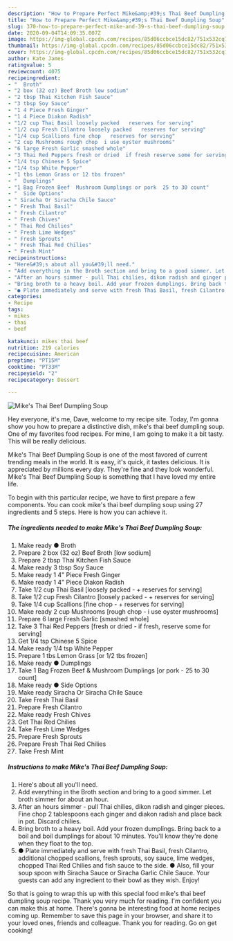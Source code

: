 ```yaml
---
description: "How to Prepare Perfect Mike&amp;#39;s Thai Beef Dumpling Soup"
title: "How to Prepare Perfect Mike&amp;#39;s Thai Beef Dumpling Soup"
slug: 370-how-to-prepare-perfect-mike-and-39-s-thai-beef-dumpling-soup
date: 2020-09-04T14:09:35.007Z
image: https://img-global.cpcdn.com/recipes/85d06ccbce15dc82/751x532cq70/mikes-thai-beef-dumpling-soup-recipe-main-photo.jpg
thumbnail: https://img-global.cpcdn.com/recipes/85d06ccbce15dc82/751x532cq70/mikes-thai-beef-dumpling-soup-recipe-main-photo.jpg
cover: https://img-global.cpcdn.com/recipes/85d06ccbce15dc82/751x532cq70/mikes-thai-beef-dumpling-soup-recipe-main-photo.jpg
author: Kate James
ratingvalue: 5
reviewcount: 4075
recipeingredient:
- "  Broth"
- "2 box (32 oz) Beef Broth low sodium"
- "2 tbsp Thai Kitchen Fish Sauce"
- "3 tbsp Soy Sauce"
- "1 4 Piece Fresh Ginger"
- "1 4 Piece Diakon Radish"
- "1/2 cup Thai Basil loosely packed   reserves for serving"
- "1/2 cup Fresh Cilantro loosely packed   reserves for serving"
- "1/4 cup Scallions fine chop   reserves for serving"
- "2 cup Mushrooms rough chop  i use oyster mushrooms"
- "6 large Fresh Garlic smashed whole"
- "3 Thai Red Peppers fresh or dried  if fresh reserve some for serving"
- "1/4 tsp Chinese 5 Spice"
- "1/4 tsp White Pepper"
- "1 tbs Lemon Grass or 12 tbs frozen"
- "  Dumplings"
- "1 Bag Frozen Beef  Mushroom Dumplings or pork  25 to 30 count"
- "  Side Options"
- " Siracha Or Siracha Chile Sauce"
- " Fresh Thai Basil"
- " Fresh Cilantro"
- " Fresh Chives"
- " Thai Red Chilies"
- " Fresh Lime Wedges"
- " Fresh Sprouts"
- " Fresh Thai Red Chilies"
- " Fresh Mint"
recipeinstructions:
- "Here&#39;s about all you&#39;ll need."
- "Add everything in the Broth section and bring to a good simmer. Let broth simmer for about an hour."
- "After an hours simmer - pull Thai chilies, dikon radish and ginger pieces. Fine chop 2 tablespoons each ginger and diakon radish and place back in pot. Discard chilies."
- "Bring broth to a heavy boil. Add your frozen dumplings. Bring back to a boil and boil dumplings for about 10 minutes. You&#39;ll know they&#39;re done when they float to the top."
- "● Plate immediately and serve with fresh Thai Basil, fresh Cilantro, additional chopped scallions, fresh sprouts, soy sauce, lime wedges, chopped Thai Red Chilies and fish sauce to the side.                                                                                                  ● Also, fill your soup spoon with Siracha Sauce or Siracha Garlic Chile Sauce. Your guests can add any ingredient to their bowl as they wish. Enjoy!"
categories:
- Recipe
tags:
- mikes
- thai
- beef

katakunci: mikes thai beef 
nutrition: 219 calories
recipecuisine: American
preptime: "PT15M"
cooktime: "PT33M"
recipeyield: "2"
recipecategory: Dessert

---
```



![Mike&#39;s Thai Beef Dumpling Soup](https://img-global.cpcdn.com/recipes/85d06ccbce15dc82/751x532cq70/mikes-thai-beef-dumpling-soup-recipe-main-photo.jpg)

Hey everyone, it's me, Dave, welcome to my recipe site. Today, I'm gonna show you how to prepare a distinctive dish, mike&#39;s thai beef dumpling soup. One of my favorites food recipes. For mine, I am going to make it a bit tasty. This will be really delicious.



Mike&#39;s Thai Beef Dumpling Soup is one of the most favored of current trending meals in the world. It is easy, it's quick, it tastes delicious. It is appreciated by millions every day. They're fine and they look wonderful. Mike&#39;s Thai Beef Dumpling Soup is something that I have loved my entire life.


To begin with this particular recipe, we have to first prepare a few components. You can cook mike&#39;s thai beef dumpling soup using 27 ingredients and 5 steps. Here is how you can achieve it.

<!--inarticleads1-->

##### The ingredients needed to make Mike&#39;s Thai Beef Dumpling Soup:

1. Make ready  ● Broth
1. Prepare 2 box (32 oz) Beef Broth [low sodium]
1. Prepare 2 tbsp Thai Kitchen Fish Sauce
1. Make ready 3 tbsp Soy Sauce
1. Make ready 1 4&#34; Piece Fresh Ginger
1. Make ready 1 4&#34; Piece Diakon Radish
1. Take 1/2 cup Thai Basil [loosely packed - + reserves for serving]
1. Take 1/2 cup Fresh Cilantro [loosely packed - + reserves for serving]
1. Take 1/4 cup Scallions [fine chop - + reserves for serving]
1. Make ready 2 cup Mushrooms [rough chop - i use oyster mushrooms]
1. Prepare 6 large Fresh Garlic [smashed whole]
1. Take 3 Thai Red Peppers [fresh or dried - if fresh, reserve some for serving]
1. Get 1/4 tsp Chinese 5 Spice
1. Make ready 1/4 tsp White Pepper
1. Prepare 1 tbs Lemon Grass [or 1/2 tbs frozen]
1. Make ready  ● Dumplings
1. Take 1 Bag Frozen Beef &amp; Mushroom Dumplings [or pork - 25 to 30 count]
1. Make ready  ● Side Options
1. Make ready  Siracha Or Siracha Chile Sauce
1. Take  Fresh Thai Basil
1. Prepare  Fresh Cilantro
1. Make ready  Fresh Chives
1. Get  Thai Red Chilies
1. Take  Fresh Lime Wedges
1. Prepare  Fresh Sprouts
1. Prepare  Fresh Thai Red Chilies
1. Take  Fresh Mint




<!--inarticleads2-->

##### Instructions to make Mike&#39;s Thai Beef Dumpling Soup:

1. Here&#39;s about all you&#39;ll need.
1. Add everything in the Broth section and bring to a good simmer. Let broth simmer for about an hour.
1. After an hours simmer - pull Thai chilies, dikon radish and ginger pieces. Fine chop 2 tablespoons each ginger and diakon radish and place back in pot. Discard chilies.
1. Bring broth to a heavy boil. Add your frozen dumplings. Bring back to a boil and boil dumplings for about 10 minutes. You&#39;ll know they&#39;re done when they float to the top.
1. ● Plate immediately and serve with fresh Thai Basil, fresh Cilantro, additional chopped scallions, fresh sprouts, soy sauce, lime wedges, chopped Thai Red Chilies and fish sauce to the side.                                                                                                  ● Also, fill your soup spoon with Siracha Sauce or Siracha Garlic Chile Sauce. Your guests can add any ingredient to their bowl as they wish. Enjoy!




So that is going to wrap this up with this special food mike&#39;s thai beef dumpling soup recipe. Thank you very much for reading. I'm confident you can make this at home. There's gonna be interesting food at home recipes coming up. Remember to save this page in your browser, and share it to your loved ones, friends and colleague. Thank you for reading. Go on get cooking!
